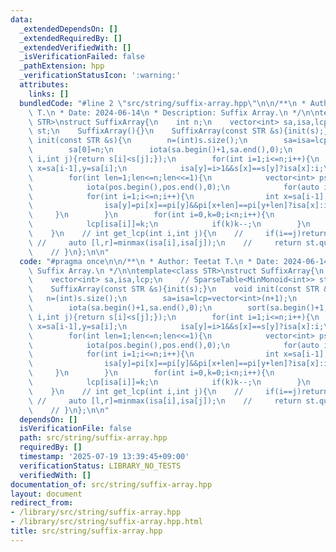 ```yaml
---
data:
  _extendedDependsOn: []
  _extendedRequiredBy: []
  _extendedVerifiedWith: []
  _isVerificationFailed: false
  _pathExtension: hpp
  _verificationStatusIcon: ':warning:'
  attributes:
    links: []
  bundledCode: "#line 2 \"src/string/suffix-array.hpp\"\n\n/**\n * Author: Teetat\
    \ T.\n * Date: 2024-06-14\n * Description: Suffix Array.\n */\n\ntemplate<class\
    \ STR>\nstruct SuffixArray{\n    int n;\n    vector<int> sa,isa,lcp;\n    // SparseTable<MinMonoid<int>>\
    \ st;\n    SuffixArray(){}\n    SuffixArray(const STR &s){init(s);}\n    void\
    \ init(const STR &s){\n        n=(int)s.size();\n        sa=isa=lcp=vector<int>(n+1);\n\
    \        sa[0]=n;\n        iota(sa.begin()+1,sa.end(),0);\n        sort(sa.begin()+1,sa.end(),[&](int\
    \ i,int j){return s[i]<s[j];});\n        for(int i=1;i<=n;i++){\n            int\
    \ x=sa[i-1],y=sa[i];\n            isa[y]=i>1&&s[x]==s[y]?isa[x]:i;\n        }\n\
    \        for(int len=1;len<=n;len<<=1){\n            vector<int> ps(sa),pi(isa),pos(n+1);\n\
    \            iota(pos.begin(),pos.end(),0);\n            for(auto i:ps)if((i-=len)>=0)sa[pos[isa[i]]++]=i;\n\
    \            for(int i=1;i<=n;i++){\n                int x=sa[i-1],y=sa[i];\n\
    \                isa[y]=pi[x]==pi[y]&&pi[x+len]==pi[y+len]?isa[x]:i;\n       \
    \     }\n        }\n        for(int i=0,k=0;i<n;i++){\n            for(int j=sa[isa[i]-1];j+k<n&&s[j+k]==s[i+k];k++);\n\
    \            lcp[isa[i]]=k;\n            if(k)k--;\n        }\n        // st.init(lcp);\n\
    \    }\n    // int get_lcp(int i,int j){\n    //     if(i==j)return n-i;\n   \
    \ //     auto [l,r]=minmax(isa[i],isa[j]);\n    //     return st.query(l+1,r);\n\
    \    // }\n};\n\n"
  code: "#pragma once\n\n/**\n * Author: Teetat T.\n * Date: 2024-06-14\n * Description:\
    \ Suffix Array.\n */\n\ntemplate<class STR>\nstruct SuffixArray{\n    int n;\n\
    \    vector<int> sa,isa,lcp;\n    // SparseTable<MinMonoid<int>> st;\n    SuffixArray(){}\n\
    \    SuffixArray(const STR &s){init(s);}\n    void init(const STR &s){\n     \
    \   n=(int)s.size();\n        sa=isa=lcp=vector<int>(n+1);\n        sa[0]=n;\n\
    \        iota(sa.begin()+1,sa.end(),0);\n        sort(sa.begin()+1,sa.end(),[&](int\
    \ i,int j){return s[i]<s[j];});\n        for(int i=1;i<=n;i++){\n            int\
    \ x=sa[i-1],y=sa[i];\n            isa[y]=i>1&&s[x]==s[y]?isa[x]:i;\n        }\n\
    \        for(int len=1;len<=n;len<<=1){\n            vector<int> ps(sa),pi(isa),pos(n+1);\n\
    \            iota(pos.begin(),pos.end(),0);\n            for(auto i:ps)if((i-=len)>=0)sa[pos[isa[i]]++]=i;\n\
    \            for(int i=1;i<=n;i++){\n                int x=sa[i-1],y=sa[i];\n\
    \                isa[y]=pi[x]==pi[y]&&pi[x+len]==pi[y+len]?isa[x]:i;\n       \
    \     }\n        }\n        for(int i=0,k=0;i<n;i++){\n            for(int j=sa[isa[i]-1];j+k<n&&s[j+k]==s[i+k];k++);\n\
    \            lcp[isa[i]]=k;\n            if(k)k--;\n        }\n        // st.init(lcp);\n\
    \    }\n    // int get_lcp(int i,int j){\n    //     if(i==j)return n-i;\n   \
    \ //     auto [l,r]=minmax(isa[i],isa[j]);\n    //     return st.query(l+1,r);\n\
    \    // }\n};\n\n"
  dependsOn: []
  isVerificationFile: false
  path: src/string/suffix-array.hpp
  requiredBy: []
  timestamp: '2025-07-19 13:39:45+09:00'
  verificationStatus: LIBRARY_NO_TESTS
  verifiedWith: []
documentation_of: src/string/suffix-array.hpp
layout: document
redirect_from:
- /library/src/string/suffix-array.hpp
- /library/src/string/suffix-array.hpp.html
title: src/string/suffix-array.hpp
---
```

